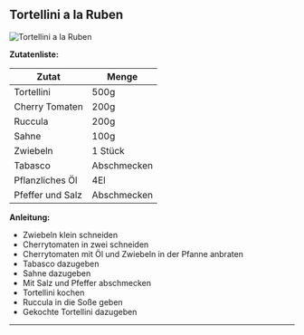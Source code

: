 ## Tortellini a la Ruben

![Tortellini a la Ruben](https://www.waseigenes.com/wp-content/uploads/2021/06/Rezept-Tortellini-Salat-Carprese-waseigenes.com-3.jpg)

**Zutatenliste:**

| Zutat            | Menge       |
| ---------------- | ----------- |
| Tortellini       | 500g        |
| Cherry Tomaten   | 200g        |
| Ruccula          | 200g        |
| Sahne            | 100g        |
| Zwiebeln         | 1 Stück     |
| Tabasco          | Abschmecken |
| Pflanzliches Öl  | 4El         |
| Pfeffer und Salz | Abschmecken |

**Anleitung:**

-   Zwiebeln klein schneiden
-   Cherrytomaten in zwei schneiden
-   Cherrytomaten mit Öl und Zwiebeln in der Pfanne anbraten
-   Tabasco dazugeben
-   Sahne dazugeben
-   Mit Salz und Pfeffer abschmecken
-   Tortellini kochen
-   Ruccula in die Soße geben
-   Gekochte Tortellini dazugeben

---
